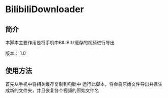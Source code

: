 # BilibiliDownloader
## 简介

本脚本主要作用是将手机中BILIBILI缓存的视频进行导出

版本： 1.0

## 使用方法
首先从手机中将相关缓存复制到电脑中
运行此脚本，将会将原始文件导出并且生成新的文件夹，并且恢复各个视频的原始文件名


